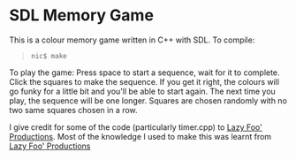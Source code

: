 # SDL Memory Game

This is a colour memory game written in C++ with SDL.
To compile:
>     nic$ make

To play the game:
Press space to start a sequence, wait for it to complete.
Click the squares to make the sequence.
If you get it right, the colours will go funky for a little bit and you'll be able to start again.
The next time you play, the sequence will be one longer.
Squares are chosen randomly with no two same squares chosen in a row.

I give credit for some of the code (particularly timer.cpp) to [Lazy Foo' Productions](http://lazyfoo.net/).
Most of the knowledge I used to make this was learnt from [Lazy Foo' Productions](http://lazyfoo.net/)


